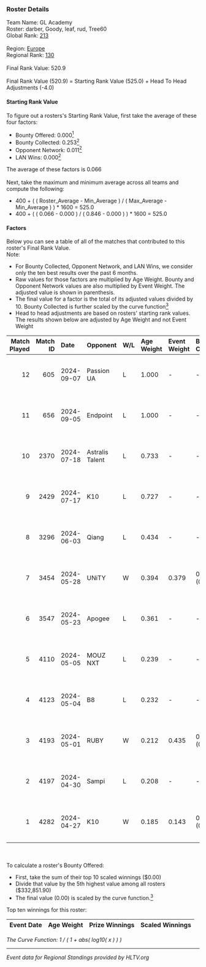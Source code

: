 ### Roster Details<br />
Team Name: GL Academy<br />
Roster: darber, Goody, leaf, rud, Tree60<br />
Global Rank: [213](../../standings_global_2024_09_26.md)<br />
<br />
Region: [Europe]( ../../standings_europe_2024_09_26.md)<br />
Regional Rank: [130]( ../../standings_europe_2024_09_26.md)<br />
<br />
Final Rank Value:  520.9<br />
<br />
Final Rank Value (520.9) = Starting Rank Value (525.0) + Head To Head Adjustments (-4.0)<br />

#### Starting Rank Value<br />
To figure out a rosters's Starting Rank Value, first take the average of these four factors:<br />
- Bounty Offered: 0.000[<sup>1</sup>](#table2)
- Bounty Collected: 0.253[<sup>2</sup>](#table1)
- Opponent Network: 0.011[<sup>2</sup>](#table1)
- LAN Wins: 0.000[<sup>2</sup>](#table1)

The average of these factors is 0.066<br />
<br />
Next, take the maximum and minimum average across all teams and compute the following:<br />
- 400 + ( ( Roster_Average - Min_Average ) / ( Max_Average - Min_Average ) ) * 1600 = 525.0
- 400 + ( ( 0.066 - 0.000 ) / ( 0.846 - 0.000 ) ) * 1600 = 525.0


#### Factors<br />
Below you can see a table of all of the matches that contributed to this roster's Final Rank Value.<br />
Note:<br />

- For Bounty Collected, Opponent Network, and LAN Wins, we consider only the ten best results over the past 6 months.
- Raw values for those factors are multiplied by Age Weight. Bounty and Opponent Network values are also multiplied by Event Weight. The adjusted value is shown in parenthesis.
- The final value for a factor is the total of its adjusted values divided by 10. Bounty Collected is further scaled by the curve function[<sup>3</sup>](#curveFunction)
- Head to head adjustments are based on rosters' starting rank values. The results shown below are adjusted by Age Weight and not Event Weight
<span id="table1"></span><br />


| Match Played | Match ID | Date       | Opponent        | W/L | Age Weight | Event Weight | Bounty Collected | Opponent Network | LAN Wins  | H2H Adj. | Roster                           |
| -: | -: | :- | :- | :- | :- | :- | :- | :- | :- | -: | :- |
|           12 |      605 | 2024-09-07 | Passion UA      | L   | 1.000      | -            | -                | -                | -         |    -1.88 | darber, Goody, leaf, rud, Tree60 |
|           11 |      656 | 2024-09-05 | Endpoint        | L   | 1.000      | -            | -                | -                | -         |    -2.29 | darber, Goody, leaf, rud, Tree60 |
|           10 |     2370 | 2024-07-18 | Astralis Talent | L   | 0.733      | -            | -                | -                | -         |    -7.24 | darber, Goody, leaf, rud, Tree60 |
|            9 |     2429 | 2024-07-17 | K10             | L   | 0.727      | -            | -                | -                | -         |    -7.83 | darber, Goody, leaf, rud, Tree60 |
|            8 |     3296 | 2024-06-03 | Qiang           | L   | 0.434      | -            | -                | -                | -         |    -2.18 | darber, Goody, leaf, rud, Tree60 |
|            7 |     3454 | 2024-05-28 | UNiTY           | W   | 0.394      | 0.379        | 0.042 (0.006)    | 0.432 (0.065)    | 0 (0.000) |    11.79 | darber, Goody, leaf, rud, Tree60 |
|            6 |     3547 | 2024-05-23 | Apogee          | L   | 0.361      | -            | -                | -                | -         |    -2.28 | darber, Goody, leaf, rud, Tree60 |
|            5 |     4110 | 2024-05-05 | MOUZ NXT        | L   | 0.239      | -            | -                | -                | -         |    -0.74 | darber, Goody, leaf, rud, shadiy |
|            4 |     4123 | 2024-05-04 | B8              | L   | 0.232      | -            | -                | -                | -         |    -0.40 | darber, Goody, leaf, rud, shadiy |
|            3 |     4193 | 2024-05-01 | RUBY            | W   | 0.212      | 0.435        | 0.053 (0.005)    | 0.470 (0.043)    | 0 (0.000) |     5.68 | darber, Goody, leaf, rud, shadiy |
|            2 |     4197 | 2024-04-30 | Sampi           | L   | 0.208      | -            | -                | -                | -         |    -0.53 | darber, Goody, leaf, rud, sSen   |
|            1 |     4282 | 2024-04-27 | K10             | W   | 0.185      | 0.143        | 0.004 (0.000)    | 0.078 (0.002)    | 0 (0.000) |     3.84 | darber, Goody, leaf, rud, sSen   |

<br />
<span id="table2"></span><br />
To calculate a roster's Bounty Offered:<br />

- First, take the sum of their top 10 scaled winnings ($0.00)
- Divide that value by the 5th highest value among all rosters ($332,851.90)
- The final value (0.00) is scaled by the curve function.[<sup>3</sup>](#curveFunction)

Top ten winnings for this roster:<br />

| Event Date | Age Weight | Prize Winnings | Scaled Winnings |
| :- | -: | :- | :- |


<span id="curveFunction"></span>_The Curve Function: 1 / ( 1 + abs( log10( x ) ) )_<br />

---
_Event data for Regional Standings provided by HLTV.org_<br />
